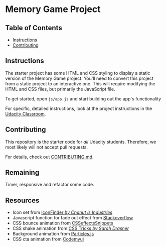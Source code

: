 # Memory Game Project

## Table of Contents

* [Instructions](#instructions)
* [Contributing](#contributing)

## Instructions

The starter project has some HTML and CSS styling to display a static version of the Memory Game project. You'll need to convert this project from a static project to an interactive one. This will require modifying the HTML and CSS files, but primarily the JavaScript file.

To get started, open `js/app.js` and start building out the app's functionality

For specific, detailed instructions, look at the project instructions in the [Udacity Classroom](https://classroom.udacity.com/me).

## Contributing

This repository is the starter code for _all_ Udacity students. Therefore, we most likely will not accept pull requests.

For details, check out [CONTRIBUTING.md](CONTRIBUTING.md).

## Remaining

Timer, responsive and refactor some code.

## Resources

- Icon set from [IconFinder _by Chanut is Industries_](https://www.iconfinder.com/iconsets/fantasy-and-role-play-game-adventure-quest)
- Javascript function for fade out effect from [Stackoverflow](https://stackoverflow.com/questions/29017379)
- CSS bounce animation from [CSSeffectsSnippets](https://emilkowalski.github.io/css-effects-snippets/)
- CSS shake animation from [CSS Tricks _by Sarah Drasner_](https://css-tricks.com/snippets/css/shake-css-keyframe-animation/)
- Background animation from [Particles.js](https://marcbruederlin.github.io/particles.js/)
- CSS cta animation from [Codemyui](https://codemyui.com/attention-grabbing-cta-button-animation/)
